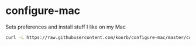 # configure-mac
Sets preferences and install stuff I like on my Mac

``` bash
curl -L https://raw.githubusercontent.com/koorb/configure-mac/master/configure-mac.zsh | sh
```
